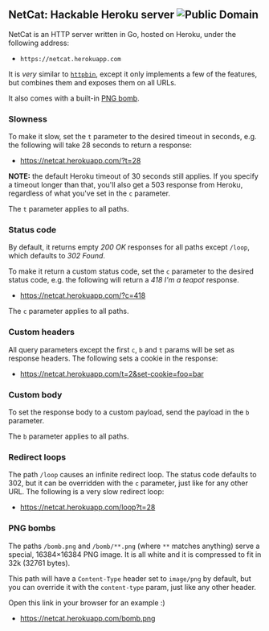 ## NetCat: Hackable Heroku server ![Public Domain](https://pypip.in/license/intperm/badge.png)

NetCat is an HTTP server written in Go, hosted on Heroku, under the following
address:

* `https://netcat.herokuapp.com`

It is *very* similar to [`httpbin`][1], except it only implements a few of the
features, but combines them and exposes them on all URLs. 

It also comes with a built-in [PNG bomb](#png-bombs).

[1]: http://httpbin.org


### Slowness

To make it slow, set the `t` parameter to the desired timeout in seconds, e.g.
the following will take 28 seconds to return a response:

* https://netcat.herokuapp.com/?t=28

**NOTE:** the default Heroku timeout of 30 seconds still applies. If you
specify a timeout longer than that, you'll also get a 503 response from Heroku,
regardless of what you've set in the `c` parameter.

The `t` parameter applies to all paths.

### Status code

By default, it returns empty *200 OK* responses for all paths except `/loop`,
which defaults to *302 Found*.

To make it return a custom status code, set the `c` parameter to the desired
status code, e.g. the following will return a *418 I'm a teapot* response.

* https://netcat.herokuapp.com/?c=418

The `c` parameter applies to all paths.

### Custom headers

All query parameters except the first `c`, `b` and `t` params will be set as
response headers. The following sets a cookie in the response:

* https://netcat.herokuapp.com/t=2&set-cookie=foo=bar

### Custom body

To set the response body to a custom payload, send the payload in the `b`
parameter.

The `b` parameter applies to all paths.

### Redirect loops

The path `/loop` causes an infinite redirect loop. The status code defaults to
302, but it can be overridden with the `c` parameter, just like for any other
URL. The following is a very slow redirect loop:

* https://netcat.herokuapp.com/loop?t=28

### PNG bombs

The paths `/bomb.png` and `/bomb/**.png` (where `**` matches anything) serve a
special, 16384×16384 PNG image. It is all white and it is compressed to fit in
32k (32761 bytes).

This path will have a `Content-Type` header set to `image/png` by default, but
you can override it with the `content-type` param, just like any other header.

Open this link in your browser for an example :)

* https://netcat.herokuapp.com/bomb.png
